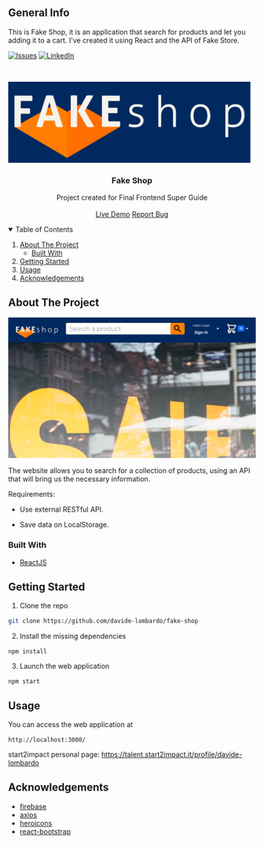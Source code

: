 
## General Info
This is Fake Shop, it is an application that search for products and let you adding it to a cart. I've created it using React and the API of Fake Store.

[![Issues][issues-shield]][issues-url]
[![LinkedIn][linkedin-shield]][linkedin-url]

<!-- PROJECT LOGO -->
<br />
<p align="center">
  <a href="https://e-app-8e18f.web.app/">
    <img src="/logo.png" alt="Screenshot">
  </a>

  <h3 align="center">Fake Shop</h3>

  <p align="center">
    Project created for Final Frontend Super Guide
    <br />
    <br />
    <a href=>Live Demo</a>
    <a href="https://github.com/davide-lombardo/fake-shop/issues">Report Bug</a>
  </p>
</p>

<!-- TABLE OF CONTENTS -->
<details open="open">
  <summary>Table of Contents</summary>
  <ol>
    <li>
      <a href="#about-the-project">About The Project</a>
      <ul>
        <li><a href="#built-with">Built With</a></li>
      </ul>
    </li>
    <li><a href="#getting-started">Getting Started</a></li>
    <li><a href="#usage">Usage</a></li>
    <li><a href="#acknowledgements">Acknowledgements</a></li>
  </ol>
</details>

<!-- ABOUT THE PROJECT -->

## About The Project

[![Website Screenshot][product-screenshot]]()

The website allows you to search for a collection of products, using an API that will bring us the necessary information.

Requirements:

- Use external RESTful API.

- Save data on LocalStorage.


### Built With

- [ReactJS](https://reactjs.org/)

<!-- GETTING STARTED -->

## Getting Started

1. Clone the repo

```sh
git clone https://github.com/davide-lombardo/fake-shop
```

2. Install the missing dependencies

```npm
npm install
```

3. Launch the web application

```npm
npm start
```

<!-- USAGE -->

## Usage

You can access the web application at

```url
http://localhost:3000/
```

start2impact personal page: https://talent.start2impact.it/profile/davide-lombardo

<!-- ACKNOWLEDGEMENTS -->

## Acknowledgements
- [firebase](https://github.com/firebase/)
- [axios](https://github.com/axios/axios)
- [heroicons](https://github.com/tailwindlabs/heroicons)
- [react-bootstrap](https://github.com/react-bootstrap/react-bootstrap)


<!-- MARKDOWN LINKS & IMAGES -->
<!-- https://www.markdownguide.org/basic-syntax/#reference-style-links -->

[issues-shield]: https://img.shields.io/github.com/davide-lombardo/fake-shop/repo.svg?style=for-the-badge
[issues-url]: https://github.com/davide-lombardo/fake-shop/issues
[linkedin-shield]: https://img.shields.io/badge/-LinkedIn-black.svg?style=for-the-badge&logo=linkedin&colorB=555
[linkedin-url]: https://www.linkedin.com/in/davide-lombardo-profile/
[product-screenshot]: /screenshot.png
